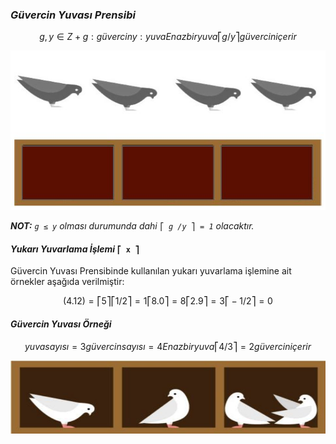 ### _Güvercin Yuvası Prensibi_



```math
g,y ∈ Z+
g : güvercin
y : yuva

En az bir yuva ⎡ g/y ⎤ güvercin içerir
```
![Tux, the Linux mascot](images/guvercin-yuvasi.JPG)


_**NOT:** `g ≤ y` olması durumunda dahi `⎡ g /y ⎤ = 1` olacaktır._

#### _Yukarı Yuvarlama İşlemi_ `⎡ x ⎤`

Güvercin Yuvası Prensibinde kullanılan yukarı yuvarlama işlemine ait
örnekler aşağıda verilmiştir:

```math
(4.12) = ⎡ 5 ⎤
⎡ 1/2 ⎤ = 1
⎡ 8.0 ⎤ = 8
⎡ 2.9 ⎤ = 3
⎡ -1/2 ⎤ = 0
```

#### _Güvercin Yuvası Örneği_

```math
yuva sayısı = 3
güvercin sayısı = 4
En az bir yuva ⎡ 4/3 ⎤ = 2 güvercin içerir
```
![Tux, the Linux mascot](images/ornek.JPG)

